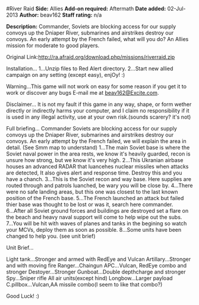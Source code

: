 #River Raid
**Side:** Allies
**Add-on required:** Aftermath
**Date added:** 02-Jul-2013
**Author:** beav162
**Staff rating:** n/a

**Description:** Commander, Soviets are blocking access for our supply convoys up the Dniaper River, submarines and airstrikes destroy our convoys. An early attempt by the French failed, what will you do? An Allies mission for moderate to good players.

Original Link:http://ra.afraid.org/download.php/missions/riverraid.zip

Installation...
1...Unzip files to Red Alert directory.
2...Start new allied campaign on any setting (except easy), enjOy! :)

Warning...This game will not work on easy for some reason if you get it to work or discover any bugs E-mail me at beav162@Excite.com.

Disclaimer...
It is not my fault if this game in any way, shape, or form wether directly or indirectly harms your computer, and I claim no responsibility if it is used in any illegal activity, use at your own risk.(sounds scarery? it's not)

Full briefing...
Commander Soviets are blocking access for our supply convoys up the
Dniaper River, submarines and airstrikes destroy our convoys. An early
attempt by the French failed, we will explain the area in detail.
(See Smm map to understand)
1...The main Soviet base is where the Soviet naval power in the area
rests, we know it's heavily guarded, recon is unsure how strong, but we
know it's very high.
2...This Ukranian airbase houses an advanced RADAR that luancehes 
nuclear missiles when attacks are detected, It also gives alert and
response time. Destroy this and you have a chanch.
3...This is the Soviet recon and way base. Here supplies are routed 
through and patrols luanched, be wary you will be close by.
4...There were no safe landing areas, but this one was closest to the 
last known position of the French base.
5...The French launched an attack but failed thier base was thought to 
be lost or was it, search here commander.
6...After all Soviet ground forces and buildings are destroyed set a 
flare on the beach and heavy naval support will come to help wipe out
the subs.
7...You will be hit with waves of planes and tanks in the begining so watch your MCVs, deploy them as soon as possible.
8...Some units have been changed to help you. (see unit brief)

Unit Brief...

Light tank...Stronger and armed with RedEye and Vulcan
Artillary...Stronger and with moving fire
Ranger...Chaingun
APC...Vulcan, RedEye combo and stronger
Destoyer...Stronger
Gunboat...Double depthcharge and stronger 
Spy...Sniper rifle
All air units(except hind)
Longbow...Larger payload 
C.pillbox...Vulcan,AA missile combo(I seem to like that combo?)

Good Luck! :) 
